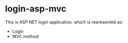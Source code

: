 # login-asp-mvc


This is ASP.NET login application, which is represented as:

- Login
- MVC method
